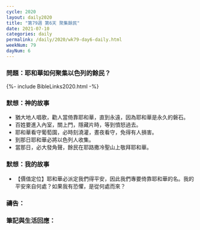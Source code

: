 ```yaml
---
cycle: 2020
layout: daily2020
title: "第79週 第6天 聚集餘民"
date: 2021-07-10
categories: daily
permalink: /daily/2020/wk79-day6-daily.html
weekNum: 79
dayNum: 6
---
```


### 問題：耶和華如何聚集以色列的餘民？
 
{%- include BibleLinks2020.html -%}

### 默想：神的故事
+ 猶大地人唱歌，勸人當倚靠耶和華，直到永遠，因為耶和華是永久的磐石。
+ 百姓要進入內室，關上門，隱藏片時，等到憤怒過去。
+ 耶和華看守葡萄園，必時刻澆灌，晝夜看守，免得有人損害。
+ 到那日耶和華必將以色列人收集。
+ 當那日，必大發角聲，餘民在耶路撒冷聖山上敬拜耶和華。

### 默想：我的故事
+ 【價值定位】耶和華必派定我們得平安，因此我們專要倚靠耶和華的名。我的平安來自何處？如果我有恐懼，是從何處而來？

### 禱告：

### 筆記與生活回應：
